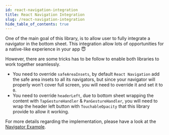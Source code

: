 ```yaml
---
id: react-navigation-integration
title: React Navigation Integration
slug: /react-navigation-integration
hide_table_of_contents: true
---
```


One of the main goal of this library, is to allow user to fully integrate a navigator in the bottom sheet. This integration allow lots of opportunities for a native-like experience in your app 😇

However, there are some tricks has to be follow to enable both libraries to work together seamlessly.

- You need to override `safeAreaInsets`, by default `React Navigation` add the safe area insets to all its navigators, but since your navigator will properly won't cover full screen, you will need to override it and set it to `0`.
- You need to override `headerLeft`, due to bottom sheet wrapping the content with `TapGestureHandler` & `PanGestureHandler`, you will need to wrap the header left button with `TouchableOpacity` that this library provide to allow it working.

For more details regarding the implementation, please have a look at the [Navigator Example](https://github.com/gorhom/react-native-bottom-sheet/blob/master/example/src/screens/advanced/NavigatorExample.tsx).